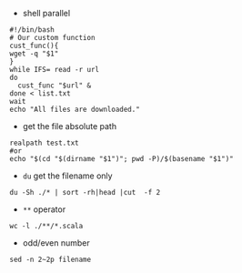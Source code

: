 - shell parallel
```shell
#!/bin/bash
# Our custom function
cust_func(){
wget -q "$1"
} 
while IFS= read -r url
do
  cust_func "$url" &
done < list.txt
wait
echo "All files are downloaded."

```
- get the file absolute path
```shell
realpath test.txt
#or
echo "$(cd "$(dirname "$1")"; pwd -P)/$(basename "$1")"
```
- `du` get the filename only
```shell
du -Sh ./* | sort -rh|head |cut  -f 2
```
- `**` operator
```shell
wc -l ./**/*.scala
```
- odd/even number
```shell
sed -n 2~2p filename
```